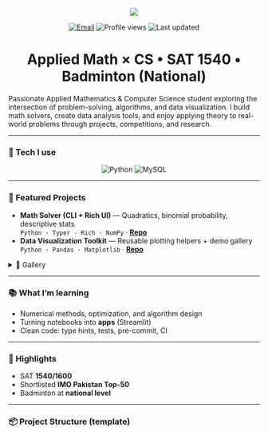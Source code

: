 <!-- Header: animated typing -->
<p align="center">
  <img src="https://readme-typing-svg.herokuapp.com?font=Fira+Code&pause=1000&color=F7F118&width=435&lines=Hi%2C+I%E2%80%99m+Aayan+%F0%9F%91%8B;%F0%9F%93%8A+Applied+Mathematics+%C3%97+Computer+Science+enthusiast;%F0%9F%92%BB+Exploring+algorithms%2C+data+science%2C+and+clean+code" />
</p>

<p align="center">
  <a href="mailto:aayanazhar2026@gmail.com"><img alt="Email" src="https://img.shields.io/badge/Email-aayanazhar2026%40gmail.com-informational?logo=gmail"></a>
  <img alt="Profile views" src="https://komarev.com/ghpvc/?username=<your-username>&style=flat-square">
  <img alt="Last updated" src="https://img.shields.io/badge/updated-today-success">
</p>

<h1 align="center">Applied Math × CS • SAT 1540 • Badminton (National)</h1>

Passionate Applied Mathematics & Computer Science student exploring the intersection of problem-solving, algorithms, and data visualization.
I build math solvers, create data analysis tools, and enjoy applying theory to real-world problems through projects, competitions, and research.

---

### 🧰 Tech I use
<p align="center">
  <img src="https://img.icons8.com/color/48/000000/python.png" alt="Python"/>
  <img src="https://img.icons8.com/?size=48&id=uHZV38hOzCFA&format=png&color=000000" alt="MySQL"/>
</p>

---

### 🚀 Featured Projects
- **Math Solver (CLI + Rich UI)** — Quadratics, binomial probability, descriptive stats  
  `Python · Typer · Rich · NumPy` · **[Repo](https://github.com/<your-username>/<math-solver-repo>)**
- **Data Visualization Toolkit** — Reusable plotting helpers + demo gallery  
  `Python · Pandas · Matplotlib` · **[Repo](https://github.com/<your-username>/<data-viz-repo>)**

<details>
  <summary>📸 Gallery</summary>

  <p align="center">
    <img src="assets/scores_bar.png" width="46%"/>
    <img src="assets/sat_hist.png" width="46%"/>
  </p>

</details>

---

### 📚 What I’m learning
- Numerical methods, optimization, and algorithm design  
- Turning notebooks into **apps** (Streamlit)  
- Clean code: type hints, tests, pre-commit, CI

---

### 🏅 Highlights
- SAT **1540/1600**
- Shortlisted **IMO Pakistan Top-50**
- Badminton at **national level**

---

### 📦 Project Structure (template)
